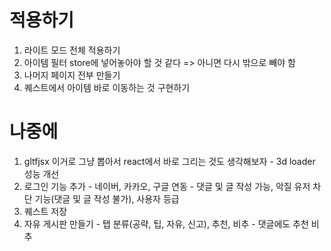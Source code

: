# 적용하기

1. 라이트 모드 전체 적용하기
2. 아이템 필터 store에 넣어놓아야 할 것 같다 => 아니면 다시 밖으로 빼야 함
3. 나머지 페이지 전부 만들기
4. 퀘스트에서 아이템 바로 이동하는 것 구현하기

# 나중에

1. gltfjsx 이거로 그냥 뽑아서 react에서 바로 그리는 것도 생각해보자 - 3d loader 성능 개선
2. 로그인 기능 추가 - 네이버, 카카오, 구글 연동 - 댓글 및 글 작성 가능, 악질 유저 차단 기능(댓글 및 글 작성 불가), 사용자 등급
3. 퀘스트 저장
4. 자유 게시판 만들기 - 탭 분류(공략, 팁, 자유, 신고), 추천, 비추 - 댓글에도 추천 비추
